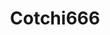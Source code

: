 ---
title: Cotchi666
github: https://github.com/Cotchi666
mode: light
transition: 1s
score: 75.6
archetype:
- Animation
---